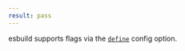 ```yaml
---
result: pass
---
```


esbuild supports flags via the [`define`](https://esbuild.github.io/api/#define) config option.
